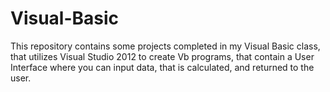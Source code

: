 # Visual-Basic

This repository contains some projects completed in my Visual Basic class, that utilizes Visual Studio 2012 to create Vb programs, that contain a 
User Interface where you can input data, that is calculated, and returned to the user.
